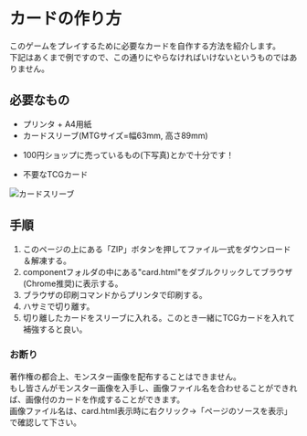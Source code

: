 カードの作り方
==============

このゲームをプレイするために必要なカードを自作する方法を紹介します。  
下記はあくまで例ですので、この通りにやらなければいけないというものではありません。  


必要なもの
----------

* プリンタ + A4用紙
* カードスリーブ(MTGサイズ=幅63mm, 高さ89mm)
 - 100円ショップに売っているもの(下写真)とかで十分です！
* 不要なTCGカード

![カードスリーブ](http://open-design-games.net/wp-content/uploads/2013/04/F-59-96.jpg)


手順
----

1. このページの上にある「ZIP」ボタンを押してファイル一式をダウンロード＆解凍する。
2. componentフォルダの中にある"card.html"をダブルクリックしてブラウザ(Chrome推奨)に表示する。
3. ブラウザの印刷コマンドからプリンタで印刷する。
4. ハサミで切り離す。
5. 切り離したカードをスリーブに入れる。このとき一緒にTCGカードを入れて補強すると良い。

### お断り

著作権の都合上、モンスター画像を配布することはできません。  
もし皆さんがモンスター画像を入手し、画像ファイル名を合わせることができれば、画像付のカードを作成することができます。  
画像ファイル名は、card.html表示時に右クリック→「ページのソースを表示」で確認して下さい。
